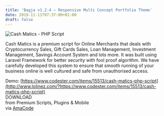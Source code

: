 ```yaml
---
title: 'Bagja v1.2.4 – Responsive Multi Concept Portfolio Theme'
date: 2019-11-11T07:37:00+01:00
draft: false
---
```


![Cash Matics - PHP Script](http://www.codelist.cc/uploads/posts/2019-11/1573454025_cashmatics.jpg "Cash Matics - PHP Script")  
  
Cash Matics is a premium script for Online Merchants that deals with Cryptocurrency Sales, Gift Cards Sales, Loan Management, Investment Management, Savings Account System and lots more. It was built using Laravel Framework for better security with fool proof algorithm. We have carefully developed this system to ensure that smooth running of your business online is well cultured and safe from unauthorised access.  
  
Demo: [https://www.codester.com/items/15513/cash-matics-php-script](http://www.lolinez.com/?https://www.codester.com/items/15513/cash-matics-php-script)  
DOWNLOAD  
from Premium Scripts, Plugins & Mobile  
via [AmaCode](https://amazcode.ooo)